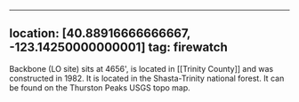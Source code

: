 
---
location: [40.88916666666667, -123.14250000000001]
tag: firewatch
---

Backbone (LO site) sits at 4656', is located in [[Trinity County]] and was constructed in 1982. It is located in the Shasta-Trinity national forest. It can be found on the Thurston Peaks USGS topo map.
